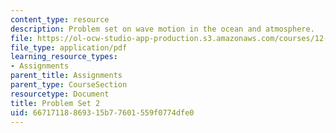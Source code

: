 ```yaml
---
content_type: resource
description: Problem set on wave motion in the ocean and atmosphere.
file: https://ol-ocw-studio-app-production.s3.amazonaws.com/courses/12-802-wave-motion-in-the-ocean-and-the-atmosphere-spring-2008/66717118869315b77601559f0774dfe0_MIT12_802S08_pset02.pdf
file_type: application/pdf
learning_resource_types:
- Assignments
parent_title: Assignments
parent_type: CourseSection
resourcetype: Document
title: Problem Set 2
uid: 66717118-8693-15b7-7601-559f0774dfe0
---
```

